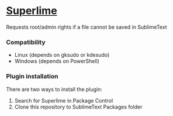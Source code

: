# [Superlime](https://github.com/azubr/superlime)
Requests root/admin rights if a file cannot be saved in SublimeText

### Compatibility
* Linux (depends on gksudo or kdesudo)
* Windows (depends on PowerShell)

### Plugin installation
There are two ways to install the plugin:

1. Search for Superlime in Package Control
2. Clone this repository to SublimeText Packages folder
